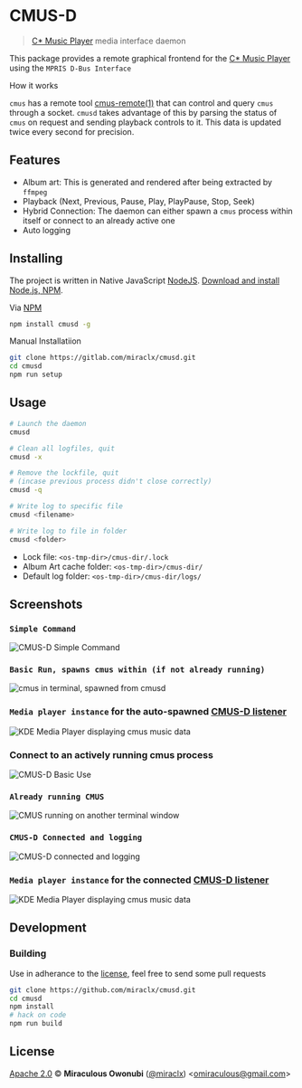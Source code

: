 # CMUS-D

> [C* Music Player][cmus] media interface daemon

This package provides a remote graphical frontend for the [C* Music Player][cmus] using the `MPRIS D-Bus Interface`

How it works

`cmus` has a remote tool [cmus-remote(1)](https://linux.die.net/man/1/cmus-remote) that can control and query `cmus` through a socket.
`cmusd` takes advantage of this by parsing the status of `cmus` on request and sending playback controls to it.
This data is updated twice every second for precision.

## Features

* Album art: This is generated and rendered after being extracted by `ffmpeg`
* Playback (Next, Previous, Pause, Play, PlayPause, Stop, Seek)
* Hybrid Connection: The daemon can either spawn a `cmus` process within itself or connect to an already active one
* Auto logging

## Installing

The project is written in Native JavaScript [NodeJS](https://github.com/nodejs/node).
[Download and install Node.js, NPM](https://nodejs.org/en/download/).

Via [NPM][npm]

``` bash
npm install cmusd -g
```

Manual Installatiion

``` bash
git clone https://gitlab.com/miraclx/cmusd.git
cd cmusd
npm run setup
```

## Usage

``` bash
# Launch the daemon
cmusd

# Clean all logfiles, quit
cmusd -x

# Remove the lockfile, quit
# (incase previous process didn't close correctly)
cmusd -q

# Write log to specific file
cmusd <filename>

# Write log to file in folder
cmusd <folder>
```

* Lock file: `<os-tmp-dir>/cmus-dir/.lock`
* Album Art cache folder: `<os-tmp-dir>/cmus-dir/`
* Default log folder: `<os-tmp-dir>/cmus-dir/logs/`

## Screenshots

### `Simple Command`

![CMUS-D Simple Command](https://raw.githubusercontent.com/miraclx/cmusd/master/screenshots/cmusd.png "CMUS-D Simple Command")

### <a id="a"></a>`Basic Run, spawns cmus within (if not already running)`

![cmus in terminal, spawned from cmusd](https://raw.githubusercontent.com/miraclx/cmusd/master/screenshots/cmusd-spawn.png "CMUS-D Spawning a cmus process within itself (if not already running)")

### `Media player instance` for the auto-spawned [CMUS-D listener](#a)

![KDE Media Player displaying cmus music data](https://raw.githubusercontent.com/miraclx/cmusd/master/screenshots/mpris-player.png "KDE Media Player displaying cmus music data")

### Connect to an actively running cmus process

![CMUS-D Basic Use](https://raw.githubusercontent.com/miraclx/cmusd/master/screenshots/cmusd-connect.png)

### `Already running CMUS`

![CMUS running on another terminal window](https://raw.githubusercontent.com/miraclx/cmusd/master/screenshots/cmus-solo.png)

### <a id="b"></a>`CMUS-D Connected and logging`

![CMUS-D connected and logging](https://raw.githubusercontent.com/miraclx/cmusd/master/screenshots/cmusd-logs.png)

### `Media player instance` for the connected [CMUS-D listener](#b)

![KDE Media Player displaying cmus music data](https://raw.githubusercontent.com/miraclx/cmusd/master/screenshots/mpris-connect.png)

## Development

### Building

Use in adherance to the [license](#license), feel free to send some pull requests

``` bash
git clone https://github.com/miraclx/cmusd.git
cd cmusd
npm install
# hack on code
npm run build
```

## License

[Apache 2.0][license] © **Miraculous Owonubi** ([@miraclx][author-url]) &lt;omiraculous@gmail.com&gt;

[npm]:  https://github.com/npm/npm "The Node Package Manager"
[cmus]:  https://github.com/cmus/cmus "C* Music Player"
[license]:  LICENSE "Apache 2.0 License"
[author-url]: https://github.com/miraclx

